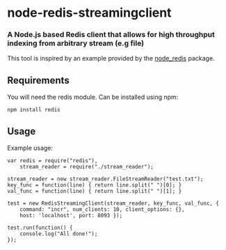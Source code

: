 # node-redis-streamingclient

### A Node.js based Redis client that allows for high throughput indexing from arbitrary stream (e.g file)

This tool is inspired by an example provided by the [node_redis](https://github.com/mranney/node_redis) package.

## Requirements

You will need the redis module. Can be installed using npm:

```
npm install redis
```

## Usage

Example usage:

```node
var redis = require("redis"),
    stream_reader = require("./stream_reader");

stream_reader = new stream_reader.FileStreamReader("test.txt");
key_func = function(line) { return line.split(" ")[0]; }
val_func = function(line) { return line.split(" ")[1]; }

test = new RedisStreamingClient(stream_reader, key_func, val_func, {
    command: "incr", num_clients: 10, client_options: {},
    host: 'localhost', port: 8093 });

test.run(function() {
    console.log("All done!");
});
```

